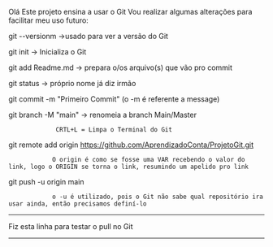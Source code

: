 Olá Este projeto ensina a usar o Git
Vou realizar algumas alterações para facilitar meu uso futuro:

git --versionm ->usado para ver a versão do Git

git init -> Inicializa o Git

git add Readme.md -> prepara o/os arquivo(s) que vão pro commit

git status -> próprio nome já diz irmão

git commit -m "Primeiro Commit"
                (o -m é referente a message)

git branch -M "main" -> renomeia a branch Main/Master

                 CRTL+L = Limpa o Terminal do Git

git remote add origin https://github.com/AprendizadoConta/ProjetoGit.git

                O origin é como se fosse uma VAR recebendo o valor do link, logo o ORIGIN se torna o link, resumindo um apelido pro link

git push -u origin main

                o -u é utilizado, pois o Git não sabe qual repositório ira usar ainda, então precisamos definí-lo

***
Fiz esta linha para testar o pull no Git
***

      
